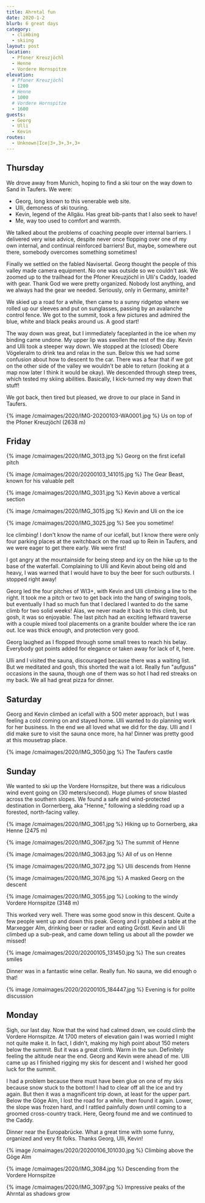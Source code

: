 ```yaml
---
title: Ahrntal fun
date: 2020-1-2
blurb: 6 great days
category:
  - climbing
  - skiing
layout: post
location:
  - Pfoner Kreuzjöchl
  - Henne
  - Vordere Hornspitze
elevation:
  # Pfoner Kreuzjöchl
  - 1200
  # Henne
  - 1000
  # Vordere Hornspitze
  - 1600
guests:
  - Georg
  - Ulli
  - Kevin
routes:
  - Unknown|Ice|3+,3+,3+,3+
---
```


## Thursday

We drove away from Munich, hoping to find a ski tour on the way down to Sand in Taufers.
We were:

  * Georg, long known to this venerable web site.
  * Ulli, demoness of ski touring.
  * Kevin, legend of the Allgäu. Has great bib-pants that I also seek to have!
  * Me, way too used to comfort and warmth.

We talked about the problems of coaching people over internal barriers.
I delivered very wise advice, despite never once flopping over one of my own internal,
and continual reinforced barriers! But, maybe, somewhere out there, somebody overcomes
something sometimes!

Finally we settled on the fabled Navisertal. Georg thought the people of this valley
made camera equipment. No one was outside so we couldn't ask. We zoomed up to the
trailhead for the Pfoner Kreuzjöchl in Ulli's Caddy, loaded with gear. Thank
God we were pretty organized. Nobody lost anything, and we always had the gear we
needed. Seriously, only in Germany, amirite?

We skied up a road for a while, then came to a sunny ridgetop where we rolled up our
sleeves and put on sunglasses, passing by an avalanche control fence. We got to the summit,
took a few pictures and admired the blue, white and black peaks around us.
A good start!


The way down was great, but I immediately faceplanted in the ice when my
binding came undone. My upper lip was swollen the rest of the day. Kevin and
Ulli took a steeper way down. We stopped at the (closed) Obere Vögeleralm to
drink tea and relax in the sun.  Below this we had some confusion about how to
descent to the car. There was a fear that if we got on the other side of the
valley we wouldn't be able to return (looking at a map now later I think it
would be okay). We descended through steep trees, which tested my skiing
abilities. Basically, I kick-turned my way down that stuff!

We got back, then tired but pleased, we drove to our place in Sand in Taufers.


{% image /cmaimages/2020/IMG-20200103-WA0001.jpg %}
Us on top of the Pfoner Kreuzjöchl (2638 m)

## Friday

{% image /cmaimages/2020/IMG_3013.jpg %}
Georg on the first icefall pitch

{% image /cmaimages/2020/20200103_141015.jpg %}
The Gear Beast, known for his valuable pelt

{% image /cmaimages/2020/IMG_3031.jpg %}
Kevin above a vertical section

{% image /cmaimages/2020/IMG_3015.jpg %}
Kevin and Uli on the ice

{% image /cmaimages/2020/IMG_3025.jpg %}
See you sometime!

Ice climbing! I don't know the name of our icefall, but I know there were only four parking
places at the switchback on the road up to Rein in Taufers, and we were eager to get there
early. We were first!

I got angry at the mountainside for being steep and icy on the hike up to the base of the waterfall.
Complaining to Ulli and Kevin about being old and heavy, I was warned that I would have to buy
the beer for such outbursts. I stopped right away!

Georg led the four pitches of WI3+, with Kevin and Ulli climbing a line to the right. It took me
a pitch or two to get back into the hang of swinging tools, but eventually I had so much fun that
I declared I wanted to do the same climb for two solid weeks! Alas, we never made it back to this
climb, but gosh, it was so enjoyable. The last pitch had an exciting leftward traverse with a couple
mixed tool placements on a granite boulder where the ice ran out. Ice was thick enough, and protection
very good.

Georg laughed as I flopped through some small trees to reach his belay. Everybody got points added for
elegance or taken away for lack of it, here.

Ulli and I visited the sauna, discouraged because there was a waiting list. But we meditated and gosh,
this shorted the wait a lot. Really fun "aufguss" occasions in the sauna, though one of them was so hot
I had red streaks on my back. We all had great pizza for dinner.

## Saturday

Georg and Kevin climbed an icefall with a 500 meter approach, but I was feeling a cold coming on and
stayed home. Ulli wanted to do planning work for her business. In the end we all loved what we did
for the day. Ulli and I did make sure to visit the sauna once more, ha ha! Dinner was pretty good at
this mousetrap place.

{% image /cmaimages/2020/IMG_3050.jpg %}
The Taufers castle

## Sunday

We wanted to ski up the Vordere Hornspitze, but there was a ridiculous wind event going on (30 meters/second).
Huge plumes of snow blasted across the southern slopes. We found a safe and wind-protected destination in
Gornerberg, aka "Henne," following a sledding road up a forested, north-facing valley.

{% image /cmaimages/2020/IMG_3061.jpg %}
Hiking up to Gornerberg, aka Henne (2475 m)

{% image /cmaimages/2020/IMG_3067.jpg %}
The summit of Henne

{% image /cmaimages/2020/IMG_3063.jpg %}
All of us on Henne

{% image /cmaimages/2020/IMG_3072.jpg %}
Ulli descends from Henne

{% image /cmaimages/2020/IMG_3076.jpg %}
A masked Georg on the descent

{% image /cmaimages/2020/IMG_3055.jpg %}
Looking to the windy Vordere Hornspitze (3148 m)

This worked very well. There was some good snow in this descent. Quite a few people went up and down this peak.
Georg and I grabbed a table at the Marxegger Alm, drinking beer or radler and eating Gröstl. Kevin and Uli
climbed up a sub-peak, and came down telling us about all the powder we missed!

{% image /cmaimages/2020/20200105_131450.jpg %}
The sun creates smiles

Dinner was in a fantastic wine cellar. Really fun. No sauna, we did enough o that!

{% image /cmaimages/2020/20200105_184447.jpg %}
Evening is for polite discussion

## Monday

Sigh, our last day. Now that the wind had calmed down, we could climb the Vordere Hornspitze. At 1700 meters of
elevation gain I was worried I might not quite make it. In fact, I didn't, making my high point about 150 meters below the summit.
But it was a great climb. Warm in the sun. Definitely feeling the altitude near the end. Georg and Kevin were ahead of me.
Ulli came up as I finished rigging my skis for descent and I wished her good luck for the summit.

I had a problem because there must have been glue on one of my skis because snow stuck to the bottom! I had to clear off all the
ice and try again. But then it was a magnificent trip down, at least for the upper part. Below the Göge Alm, I lost the road for
a while, then found it again. Lower, the slope was frozen hard, and I rattled painfully down until coming to a groomed
cross-country track. Here, Georg found me and we continued to the Caddy.

Dinner near the Europabrücke. What a great time with some funny, organized and very fit folks. Thanks Georg, Ulli, Kevin!

{% image /cmaimages/2020/20200106_101030.jpg %}
Climbing above the Göge Alm

{% image /cmaimages/2020/IMG_3084.jpg %}
Descending from the Vordere Hornspitze

{% image /cmaimages/2020/IMG_3097.jpg %}
Impressive peaks of the Ahrntal as shadows grow

